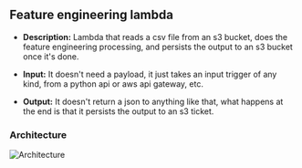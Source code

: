 ## Feature engineering lambda

* **Description:** Lambda that reads a csv file from an s3 bucket, does the feature engineering processing, and persists the output to an s3 bucket once it's done. 

* **Input:** It doesn't need a payload, it just takes an input trigger of any kind, from a python api or aws api gateway, etc. 

* **Output:** It doesn't return a json to anything like that, what happens at the end is that it persists the output to an s3 ticket. 

### Architecture

![Architecture](https://github.com/DataEngel/inference-lambda/assets/63415652/9e71f83c-0b4f-48d4-82d6-87bbbb60245c)
